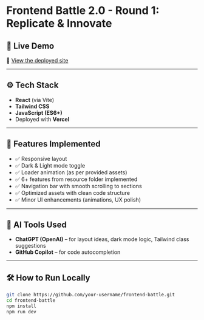 # Frontend Battle 2.0 - Round 1: Replicate & Innovate

## 🚀 Live Demo

🔗 [View the deployed site](https://frontend-battle-iitb.vercel.app/)

---

## ⚙️ Tech Stack

- **React** (via Vite)
- **Tailwind CSS**
- **JavaScript (ES6+)**
- Deployed with **Vercel**

---

## 📁 Features Implemented

- ✅ Responsive layout
- ✅ Dark & Light mode toggle
- ✅ Loader animation (as per provided assets)
- ✅ 6+ features from resource folder implemented
- ✅ Navigation bar with smooth scrolling to sections
- ✅ Optimized assets with clean code structure
- ✅ Minor UI enhancements (animations, UX polish)

---

## 🧠 AI Tools Used

- **ChatGPT (OpenAI)** – for layout ideas, dark mode logic, Tailwind class suggestions
- **GitHub Copilot** – for code autocompletion

---

## 🛠️ How to Run Locally

```bash
git clone https://github.com/your-username/frontend-battle.git
cd frontend-battle
npm install
npm run dev
